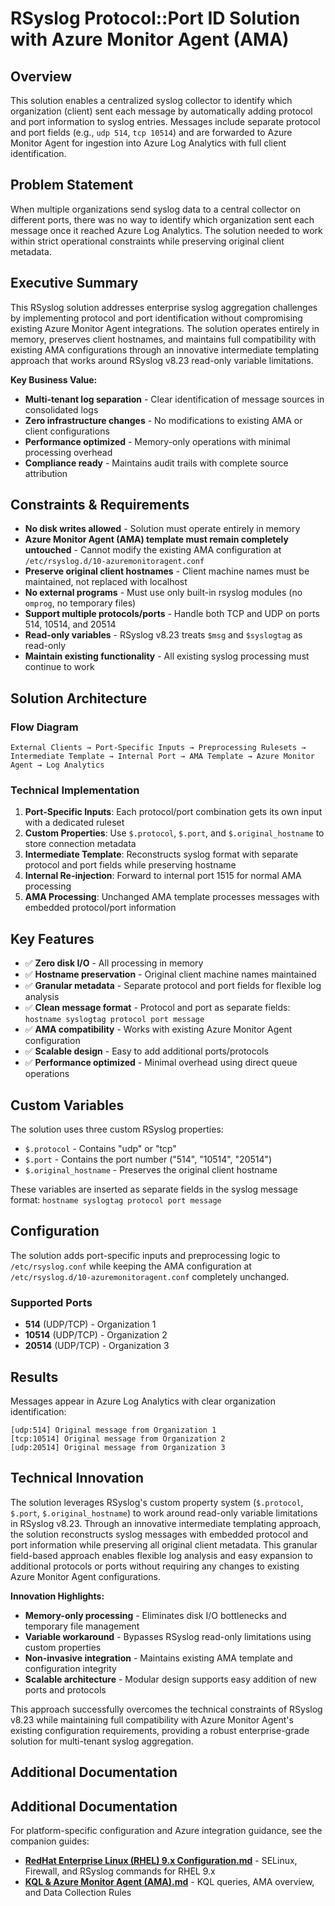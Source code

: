 # RSyslog Protocol::Port ID Solution with Azure Monitor Agent (AMA)

## Overview
This solution enables a centralized syslog collector to identify which organization (client) sent each message by automatically adding protocol and port information to syslog entries. Messages include separate protocol and port fields (e.g., `udp 514`, `tcp 10514`) and are forwarded to Azure Monitor Agent for ingestion into Azure Log Analytics with full client identification.

## Problem Statement
When multiple organizations send syslog data to a central collector on different ports, there was no way to identify which organization sent each message once it reached Azure Log Analytics. The solution needed to work within strict operational constraints while preserving original client metadata.

## Executive Summary
This RSyslog solution addresses enterprise syslog aggregation challenges by implementing protocol and port identification without compromising existing Azure Monitor Agent integrations. The solution operates entirely in memory, preserves client hostnames, and maintains full compatibility with existing AMA configurations through an innovative intermediate templating approach that works around RSyslog v8.23 read-only variable limitations.

**Key Business Value:**
- **Multi-tenant log separation** - Clear identification of message sources in consolidated logs
- **Zero infrastructure changes** - No modifications to existing AMA or client configurations
- **Performance optimized** - Memory-only operations with minimal processing overhead
- **Compliance ready** - Maintains audit trails with complete source attribution

## Constraints & Requirements
- **No disk writes allowed** - Solution must operate entirely in memory
- **Azure Monitor Agent (AMA) template must remain completely untouched** - Cannot modify the existing AMA configuration at `/etc/rsyslog.d/10-azuremonitoragent.conf`
- **Preserve original client hostnames** - Client machine names must be maintained, not replaced with localhost
- **No external programs** - Must use only built-in rsyslog modules (no `omprog`, no temporary files)
- **Support multiple protocols/ports** - Handle both TCP and UDP on ports 514, 10514, and 20514
- **Read-only variables** - RSyslog v8.23 treats `$msg` and `$syslogtag` as read-only
- **Maintain existing functionality** - All existing syslog processing must continue to work

## Solution Architecture

### Flow Diagram
```
External Clients → Port-Specific Inputs → Preprocessing Rulesets → Intermediate Template → Internal Port → AMA Template → Azure Monitor Agent → Log Analytics
```

### Technical Implementation
1. **Port-Specific Inputs**: Each protocol/port combination gets its own input with a dedicated ruleset
2. **Custom Properties**: Use `$.protocol`, `$.port`, and `$.original_hostname` to store connection metadata
3. **Intermediate Template**: Reconstructs syslog format with separate protocol and port fields while preserving hostname
4. **Internal Re-injection**: Forward to internal port 1515 for normal AMA processing
5. **AMA Processing**: Unchanged AMA template processes messages with embedded protocol/port information

## Key Features
- ✅ **Zero disk I/O** - All processing in memory
- ✅ **Hostname preservation** - Original client machine names maintained  
- ✅ **Granular metadata** - Separate protocol and port fields for flexible log analysis
- ✅ **Clean message format** - Protocol and port as separate fields: `hostname syslogtag protocol port message`
- ✅ **AMA compatibility** - Works with existing Azure Monitor Agent configuration
- ✅ **Scalable design** - Easy to add additional ports/protocols
- ✅ **Performance optimized** - Minimal overhead using direct queue operations

## Custom Variables
The solution uses three custom RSyslog properties:
- `$.protocol` - Contains "udp" or "tcp"
- `$.port` - Contains the port number ("514", "10514", "20514")
- `$.original_hostname` - Preserves the original client hostname

These variables are inserted as separate fields in the syslog message format: `hostname syslogtag protocol port message`

## Configuration
The solution adds port-specific inputs and preprocessing logic to `/etc/rsyslog.conf` while keeping the AMA configuration at `/etc/rsyslog.d/10-azuremonitoragent.conf` completely unchanged.

### Supported Ports
- **514** (UDP/TCP) - Organization 1
- **10514** (UDP/TCP) - Organization 2  
- **20514** (UDP/TCP) - Organization 3

## Results
Messages appear in Azure Log Analytics with clear organization identification:
```
[udp:514] Original message from Organization 1
[tcp:10514] Original message from Organization 2
[udp:20514] Original message from Organization 3
```

## Technical Innovation
The solution leverages RSyslog's custom property system (`$.protocol`, `$.port`, `$.original_hostname`) to work around read-only variable limitations in RSyslog v8.23. Through an innovative intermediate templating approach, the solution reconstructs syslog messages with embedded protocol and port information while preserving all original client metadata. This granular field-based approach enables flexible log analysis and easy expansion to additional protocols or ports without requiring any changes to existing Azure Monitor Agent configurations.

**Innovation Highlights:**
- **Memory-only processing** - Eliminates disk I/O bottlenecks and temporary file management
- **Variable workaround** - Bypasses RSyslog read-only limitations using custom properties
- **Non-invasive integration** - Maintains existing AMA template and configuration integrity
- **Scalable architecture** - Modular design supports easy addition of new ports and protocols

This approach successfully overcomes the technical constraints of RSyslog v8.23 while maintaining full compatibility with Azure Monitor Agent's existing configuration requirements, providing a robust enterprise-grade solution for multi-tenant syslog aggregation.

## Additional Documentation

## Additional Documentation

For platform-specific configuration and Azure integration guidance, see the companion guides:

- **[RedHat Enterprise Linux (RHEL) 9.x Configuration.md](RedHat%20Enterprise%20Linux%20(RHEL)%209.x%20Configuration.md)** - SELinux, Firewall, and RSyslog commands for RHEL 9.x
- **[KQL & Azure Monitor Agent (AMA).md](KQL%20&%20Azure%20Monitor%20Agent%20(AMA).md)** - KQL queries, AMA overview, and Data Collection Rules

